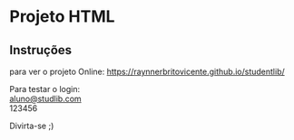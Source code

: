 # Projeto HTML
## Instruções
para ver o projeto Online: https://raynnerbritovicente.github.io/studentlib/


Para testar o login: <br/>
aluno@studlib.com <br/>
123456

Divirta-se ;)